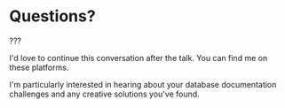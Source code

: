 # Questions?


???

I'd love to continue this conversation after the talk. You can find me on these platforms.

I'm particularly interested in hearing about your database documentation challenges and any creative solutions you've found.
